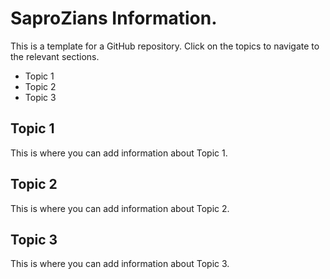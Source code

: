 <link rel="icon" href="SaproZ.ico" type="image/x-icon">

# SaproZians Information.

This is a template for a GitHub repository. Click on the topics to navigate to the relevant sections.

- Topic 1
- Topic 2
- Topic 3

## Topic 1
This is where you can add information about Topic 1.

## Topic 2
This is where you can add information about Topic 2.

## Topic 3
This is where you can add information about Topic 3.

